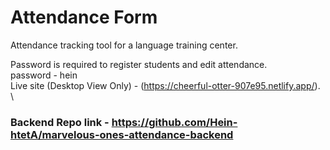 # Attendance Form
Attendance tracking tool for a language training center.

Password is required to register students and edit attendance.\
password - hein \
Live site (Desktop View Only) - (https://cheerful-otter-907e95.netlify.app/). \

### Backend Repo link - https://github.com/Hein-htetA/marvelous-ones-attendance-backend


